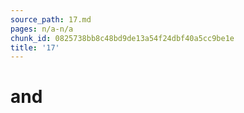 ```yaml
---
source_path: 17.md
pages: n/a-n/a
chunk_id: 0825738bb8c48bd9de13a54f24dbf40a5cc9be1e
title: '17'
---
```

# and
